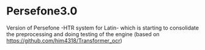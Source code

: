 # Persefone3.0
Version of Persefone -HTR system for Latin- which is starting to consolidate the preprocessing and doing testing of the engine (based on https://github.com/him4318/Transformer_ocr)

